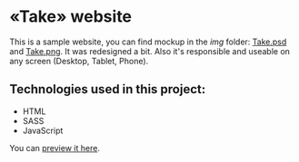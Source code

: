 # «Take» website
This is a sample website, you can find mockup in the *img* folder: [Take.psd](https://github.com/michas-yoo/take/blob/master/img/Take.psd) and [Take.png](https://github.com/michas-yoo/take/blob/master/img/Take.png). It was redesigned a bit. Also it's responsible and useable on any screen (Desktop, Tablet, Phone).
 
## Technologies used in this project:
- HTML
- SASS
- JavaScript

You can [preview it here](https://michas-yoo.github.io).
